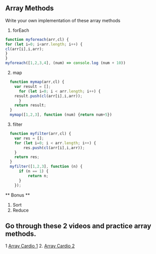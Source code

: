 ## Array Methods

Write your own implementation of these array methods
  1. forEach
  <!-- forEach own implementation -->
  ```js
  function myforeach(arr,cl) {
  for (let i=0; i<arr.length; i++) {
  cl(arr[i],i,arr);
  }
  }
  myforeach([1,2,3,4], (num) => console.log (num + 10))
  ```
  2. map
  <!-- map own implementation -->
  ```js
    function mymap(arr,cl) {
      var result = [];
        for (let i=0; i < arr.length; i++) {
      result.push(cl(arr[i],i,arr));
        }
      return result;
    }
    mymap([1,2,3], function (num) {return num+5})
  ```
  3. filter
  <!-- filter own implementation -->
  ```js
    function myfilter(arr,cl) {
      var res = [];
      for (let i=0; i < arr.length; i++) {
	      res.push(cl(arr[i],i,arr));
      }
      return res;
    }
    myfilter([1,2,3], function (n) { 
        if (n == 1) { 
            return n;
        }
      });
  ```

** Bonus **
  1. Sort
  2. Reduce


  

## Go through these 2 videos and practice array methods.

1 [Array Cardio 1](https://www.youtube.com/watch?v=HB1ZC7czKRs&list=PLu8EoSxDXHP6CGK4YVJhL_VWetA865GOH&index=4)
2. [Array Cardio 2](https://www.youtube.com/watch?v=QNmRfyNg1lw&list=PLu8EoSxDXHP6CGK4YVJhL_VWetA865GOH&index=7)